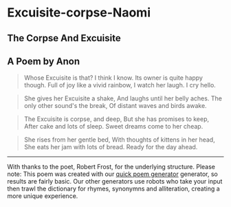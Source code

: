 Excuisite-corpse-Naomi
======================

## The Corpse And Excuisite

A Poem by Anon
--------------

> Whose Excuisite is that? I think I know. Its owner is quite happy though. Full of joy like a vivid rainbow, I watch her laugh. I cry hello.

> She gives her Excuisite a shake, And laughs until her belly aches. The only other sound's the break, Of distant waves and birds awake.

> The Excuisite is corpse, and deep, But she has promises to keep, After cake and lots of sleep. Sweet dreams come to her cheap.

> She rises from her gentle bed, With thoughts of kittens in her head, She eats her jam with lots of bread. Ready for the day ahead.

***

With thanks to the poet, Robert Frost, for the underlying structure.
Please note: This poem was created with our [quick poem generator](https://www.poem-generator.org.uk/quick/) generator, so results are fairly basic. Our other generators use robots who take your input then trawl the dictionary for rhymes, synonymns and alliteration, creating a more unique experience.

